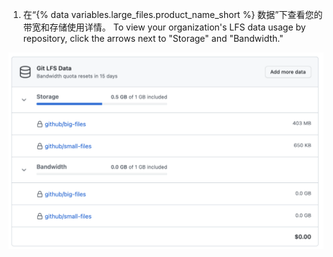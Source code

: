 1. 在“{% data variables.large_files.product_name_short %} 数据”下查看您的带宽和存储使用详情。 To view your organization's LFS data usage by repository, click the arrows next to "Storage" and "Bandwidth."

  ![Git LFS 数据使用详情](/assets/images/help/billing/lfs-data.png)
